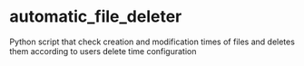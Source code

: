 # automatic_file_deleter
Python script that check creation and modification times of files and deletes them according to users delete time configuration
